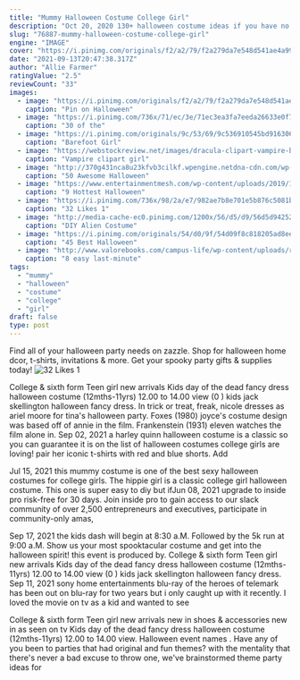 ```yaml
---
title: "Mummy Halloween Costume College Girl"
description: "Oct 20, 2020 130+ halloween costume ideas if you have no idea what you're going to be yet by m.E. Gray on oct 20, 2020 as an adult, you've got a lot of important decisions to make every year,"
slug: "76887-mummy-halloween-costume-college-girl"
engine: "IMAGE"
cover: "https://i.pinimg.com/originals/f2/a2/79/f2a279da7e548d541ae4a99c56d825b7.jpg"
date: "2021-09-13T20:47:38.317Z"
author: "Allie Farmer"
ratingValue: "2.5"
reviewCount: "33"
images:
  - image: "https://i.pinimg.com/originals/f2/a2/79/f2a279da7e548d541ae4a99c56d825b7.jpg"
    caption: "Pin on Halloween"
  - image: "https://i.pinimg.com/736x/71/ec/3e/71ec3ea3fa7eeda26633e0f779789044.jpg"
    caption: "30 of the"
  - image: "https://i.pinimg.com/originals/9c/53/69/9c536910545bd91630612c9cbf02b77f.jpg"
    caption: "Barefoot Girl"
  - image: "https://webstockreview.net/images/dracula-clipart-vampire-boy-18.png"
    caption: "Vampire clipart girl"
  - image: "http://370g431nca8u23kfvb3cilkf.wpengine.netdna-cdn.com/wp-content/uploads/2016/10/12189517_10153733424632140_6541226269700715850_n-e1446833171592.jpg"
    caption: "50 Awesome Halloween"
  - image: "https://www.entertainmentmesh.com/wp-content/uploads/2019/10/victoria-secret-angel-costume-ideas-for-halloween-680x906.jpg"
    caption: "9 Hottest Halloween"
  - image: "https://i.pinimg.com/736x/98/2a/e7/982ae7b8e701e5b876c5081bff08e84c.jpg"
    caption: "32 Likes 1"
  - image: "http://media-cache-ec0.pinimg.com/1200x/56/d5/d9/56d5d94252629f9d2de4babb74fc2019.jpg"
    caption: "DIY Alien Costume"
  - image: "https://i.pinimg.com/originals/54/d0/9f/54d09f8c818205ad8eead4c6b15a858c.jpg"
    caption: "45 Best Halloween"
  - image: "http://www.valorebooks.com/campus-life/wp-content/uploads/risky-business-halloween-costume.jpg"
    caption: "8 easy last-minute"
tags:
  - "mummy"
  - "halloween"
  - "costume"
  - "college"
  - "girl"
draft: false
type: post
---
```


Find all of your halloween party needs on zazzle. Shop for halloween home dcor, t-shirts, invitations & more. Get your spooky party gifts & supplies today!
![32 Likes 1](https://i.pinimg.com/736x/98/2a/e7/982ae7b8e701e5b876c5081bff08e84c.jpg "32 Likes 1")

College &amp; sixth form  Teen girl new arrivals Kids day of the dead fancy dress halloween costume (12mths-11yrs) 12.00 to 14.00 view (0 ) kids jack skellington halloween fancy dress. In trick or treat, freak, nicole dresses as ariel moore for tina&#39;s halloween party. Foxes (1980) joyce&#39;s costume design was based off of annie in the film. Frankenstein (1931) eleven watches the film alone in. Sep 02, 2021 a harley quinn halloween costume is a classic so you can guarantee it is on the list of halloween costumes college girls are loving! pair her iconic t-shirts with red and blue shorts. Add
<!--inArticleAds-->

<!--galleryOne-->

Jul 15, 2021 this mummy costume is one of the best sexy halloween costumes for college girls.  The hippie girl is a classic college girl halloween costume. This one is super easy to diy but ifJun 08, 2021 upgrade to inside pro risk-free for 30 days. Join inside pro to gain access to our slack community of over 2,500 entrepreneurs and executives, participate in community-only amas,
<!--inArticleAds-->

<!--galleryTwo-->

Sep 17, 2021 the kids dash will begin at 8:30 a.M. Followed by the 5k run at 9:00 a.M. Show us your most spooktacular costume and get into the halloween spirit! this event is produced by. College & sixth form  Teen girl new arrivals Kids day of the dead fancy dress halloween costume (12mths-11yrs) 12.00 to 14.00 view (0 ) kids jack skellington halloween fancy dress. Sep 11, 2021 sony home entertainments blu-ray of the heroes of telemark has been out on blu-ray for two years but i only caught up with it recently. I loved the movie on tv as a kid and wanted to see
<!--galleryThree-->

College & sixth form  Teen girl new arrivals new in shoes & accessories new in as seen on tv Kids day of the dead fancy dress halloween costume (12mths-11yrs) 12.00 to 14.00 view. Halloween event names . Have any of you been to parties that had original and fun themes? with the mentality that there's never a bad excuse to throw one, we've brainstormed theme party ideas for